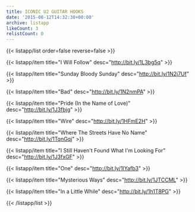 ```yaml
---
title: ICONIC U2 GUITAR HOOKS
date: '2015-08-12T14:32:30+00:00'
archive: listapp
likeCount: 3
relistCount: 0
---
```


{{< listapp/list order=false reverse=false >}}

   {{< listapp/item title="I Will Follow"
      desc="http://bit.ly/1L3bg5q" >}}

   {{< listapp/item title="Sunday Bloody Sunday"
      desc="http://bit.ly/1N2j7Uf" >}}

   {{< listapp/item title="Bad"
      desc="http://bit.ly/1N2nmPA" >}}

   {{< listapp/item title="Pride (In the Name of Love)"
      desc="http://bit.ly/1J3fbjg" >}}

   {{< listapp/item title="Wire"
      desc="http://bit.ly/1HFmE2H" >}}

   {{< listapp/item title="Where The Streets Have No Name"
      desc="http://bit.ly/1TqnGqj" >}}

   {{< listapp/item title="I Still Haven't Found What I'm Looking For"
      desc="http://bit.ly/1J3fxGF" >}}

   {{< listapp/item title="One"
      desc="http://bit.ly/1IYafb3" >}}

   {{< listapp/item title="Mysterious Ways"
      desc="http://bit.ly/1JTCCML" >}}

   {{< listapp/item title="In a Little While"
      desc="http://bit.ly/1h1T8PG" >}}

{{< /listapp/list >}}
